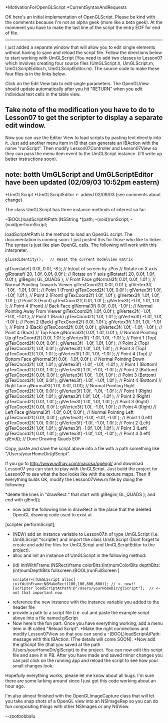 


*MotivationForOpenGLScript 
*CurrentSyntaxAndRequests


OK here's an initial implementation of OpenGLScript. Please be kind with the comments because I'm not an alpha geek (more like a beta geek). At the momment you have to make the last line of the script the entry EOF for end of file.

----
I just added a separate window that will allow you to edit single elements without having to save and reload the script file. Follow the directions below to start working with UmGLScript (You need to add two classes to Lesson07 which involves creating four source files (UmGLScript.h, UmGLScript.m, UmGLScriptEditor.h, UmGLScriptEditor.m). The source code to make these four files is in the links below.

Click on the Edit View tab to edit single parameters. The OpenGLView should update automatically after you hit "RETURN" when you edit individual text cells in the table view.

Take note of the modification you have to do to Lesson07 to get the scripter to display a separate edit window.
----
Now you can use the Editor View to load scripts by pasting text directly into it. Just add another menu item in IB that can generate an IBAction with the name "runScript". Then modify Lesson07Controller and Lesson07View so they can pass the menu item event to the UmGLScript instance. (I'll write up better instructions soon).


note: botth UmGLScript and UmGLScriptEditor have been updated (02/09/03 10:52pm eastern)
----


*UmGLScript
*UmGLScriptEditor <- added 02/09/03 (see comments about change)


The class UmGLScript has three instance methods of interest so far:

    
-(BOOL)loadScriptAtPath:(NSString *)path;
-(void)runScript;
-(void)performScript;



loadScriptAtPath is the method to load an OpenGL script. The documentation is coming soon. I just posted this for those who like to tinker. The syntax is just like plan OpenGL calls. The following will work with this interpreter.

    
    glLoadIdentity();   // Reset the current modelview matrix

   glTranslatef( 0.0f, 0.0f, -8 );   // In/out of screen by zPos
   // Rotate on X axis
   glRotatef( 20, 1.0f, 0.0f, 0.0f );
   // Rotate on Y axis
   glRotatef( 20, 0.0f, 1.0f, 0.0f );
   glBegin( GL_QUADS ); 
   // Front Face
   glNormal3f( 0.0f, 0.0f, 1.0f );      // Normal Pointing Towards Viewer
   glTexCoord2f( 0.0f, 0.0f );
   glVertex3f( -1.0f, -1.0f,  1.0f );   // Point 1 (Front) 
   glTexCoord2f( 1.0f, 0.0f );
   glVertex3f(  1.0f, -1.0f,  1.0f );   // Point 2 (Front)
   glTexCoord2f( 1.0f, 1.0f );
   glVertex3f(  1.0f,  1.0f,  1.0f );   // Point 3 (Front)
   glTexCoord2f( 0.0f, 1.0f );
   glVertex3f( -1.0f,  1.0f,  1.0f );   // Point 4 (Front)
   // Back Face
   glNormal3f( 0.0f, 0.0f, -1.0f );     // Normal Pointing Away From Viewer
   glTexCoord2f( 1.0f, 0.0f );
   glVertex3f( -1.0f, -1.0f, -1.0f );   // Point 1 (Back)
   glTexCoord2f( 1.0f, 1.0f );
   glVertex3f( -1.0f,  1.0f, -1.0f );   // Point 2 (Back)
   glTexCoord2f( 0.0f, 1.0f );
   glVertex3f(  1.0f,  1.0f, -1.0f );   // Point 3 (Back)
   glTexCoord2f( 0.0f, 0.0f );
   glVertex3f(  1.0f, -1.0f, -1.0f );   // Point 4 (Back)
   // Top Face
   glNormal3f( 0.0f, 1.0f, 0.0f );      // Normal Pointing Up
   glTexCoord2f( 0.0f, 1.0f );
   glVertex3f( -1.0f,  1.0f, -1.0f );   // Point 1 (Top)
   glTexCoord2f( 0.0f, 0.0f );
   glVertex3f( -1.0f,  1.0f,  1.0f );   // Point 2 (Top)
   glTexCoord2f( 1.0f, 0.0f );
   glVertex3f(  1.0f,  1.0f,  1.0f );   // Point 3 (Top)
   glTexCoord2f( 1.0f, 1.0f );
   glVertex3f(  1.0f,  1.0f, -1.0f );   // Point 4 (Top)
   // Bottom Face
   glNormal3f( 0.0f, -1.0f, 0.0f );     // Normal Pointing Down
   glTexCoord2f( 1.0f, 1.0f );
   glVertex3f( -1.0f, -1.0f, -1.0f );   // Point 1 (Bottom)
   glTexCoord2f( 0.0f, 1.0f );
   glVertex3f(  1.0f, -1.0f, -1.0f );   // Point 2 (Bottom)
   glTexCoord2f( 0.0f, 0.0f );
   glVertex3f(  1.0f, -1.0f,  1.0f );   // Point 3 (Bottom)
   glTexCoord2f( 1.0f, 0.0f );
   glVertex3f( -1.0f, -1.0f,  1.0f );   // Point 4 (Bottom)
   // Right face
   glNormal3f( 1.0f, 0.0f, 0.0f);       // Normal Pointing Right
   glTexCoord2f( 1.0f, 0.0f );
   glVertex3f(  1.0f, -1.0f, -1.0f );   // Point 1 (Right)
   glTexCoord2f( 1.0f, 1.0f );
   glVertex3f(  1.0f,  1.0f, -1.0f );   // Point 2 (Right)
   glTexCoord2f( 0.0f, 1.0f );
   glVertex3f(  1.0f,  1.0f,  1.0f );   // Point 3 (Right)
   glTexCoord2f( 0.0f, 0.0f );
   glVertex3f(  1.0f, -1.0f,  1.0f );   // Point 4 (Right)
   // Left Face
   glNormal3f( -1.0f, 0.0f, 0.0f );     // Normal Pointing Left
   glTexCoord2f( 0.0f, 0.0f );
   glVertex3f( -1.0f, -1.0f, -1.0f );   // Point 1 (Left)
   glTexCoord2f( 1.0f, 0.0f );
   glVertex3f( -1.0f, -1.0f,  1.0f );   // Point 2 (Left)
   glTexCoord2f( 1.0f, 1.0f );
   glVertex3f( -1.0f,  1.0f,  1.0f );   // Point 3 (Left)
   glTexCoord2f( 0.0f, 1.0f );
   glVertex3f( -1.0f,  1.0f, -1.0f );   // Point 4 (Left)
   glEnd();                             // Done Drawing Quads
   EOF




Copy, paste and save the script above into a file with a path something like "/Users/yourHomeDir/glScript". 

If you go to http://www.withay.com/macosx/opengl/  and download Lesson07 you can start to play with UmGLScript. Just build the project for Lesson07 to see what the box looks like with the texture maps. Then if everything bulds OK, modify the Lesson07View.m file by doing the following:


*delete the lines in "drawRect:" that start with glBegin( GL_QUADS ); and end with glEnd();
* now add the following line in drawRect in the place that the deleted OpenGL drawing code used to exist at
    
[scripter performScript];

* (NEW) add an instance variable to Lesson07.h of type UmGLScript  (i.e. UmGLScript *scripter) and import the class UmGLScript (Dont forget to create and add the files for UmGLScript and UmGLScriptEditor to the project).
* alloc and init an instance of UmGLScript in the following method:
    
- (id) initWithFrame:(NSRect)frame colorBits:(int)numColorBits
       depthBits:(int)numDepthBits fullscreen:(BOOL)runFullScreen [
 
      scripter=[[UmGLScript alloc] initWithFrame:NSMakeRect(100,100,800,600)]; // <- new!!
      [scripter loadScriptAtPath:@"/Users/yourHomeDir/glScript"];  // <- not that important now



* reference the new instance with the instance variable you added to the header file
* provide a path to a script file (i.e. cut and paste the example script above into a file named glScript
* Now here's the fun part. Once you have everything working, add a menu item in IB called "Reload Script". 
*Make the right connections and modify Lesson07View so that you can send a -(BOOL)loadScriptAtPath: message with this IBAction. (The details will come SOON). 
*Now add the glScript file (that you saved at the path /Users/yourHomeDir/glScript) to the project. You can now edit this script file and save it in PB. After you have made and saved minor changes you can just click on the running app and reload the script to see how your small changes look.


Hopefully everything works, please let me know about all bugs. I'm sure there are some lurking around since I just got this code working about an hour ago.

I'm also almost finished with the OpenGLImageCapture class that will let you take snap shots of a OpenGL view into an NSImageRep so you can do fun compositing things with other NSImages or any NSView.

--zootbobbalu
